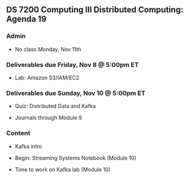 ## DS 7200 Computing III Distributed Computing: Agenda 19

### Admin
- No class Monday, Nov 11th

### Deliverables due Friday, Nov 8 @ 5:00pm ET
- Lab: Amazon S3/IAM/EC2

### Deliverables due Sunday, Nov 10 @ 5:00pm ET

- Quiz: Distributed Data and Kafka

- Journals through Module 9


### Content

- Kafka intro

- Begin: Streaming Systems Notebook (Module 10)

- Time to work on Kafka lab (Module 10)

